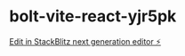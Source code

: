 # bolt-vite-react-yjr5pk

[Edit in StackBlitz next generation editor ⚡️](https://stackblitz.com/~/github.com/BARG8/bolt-vite-react-yjr5pk)